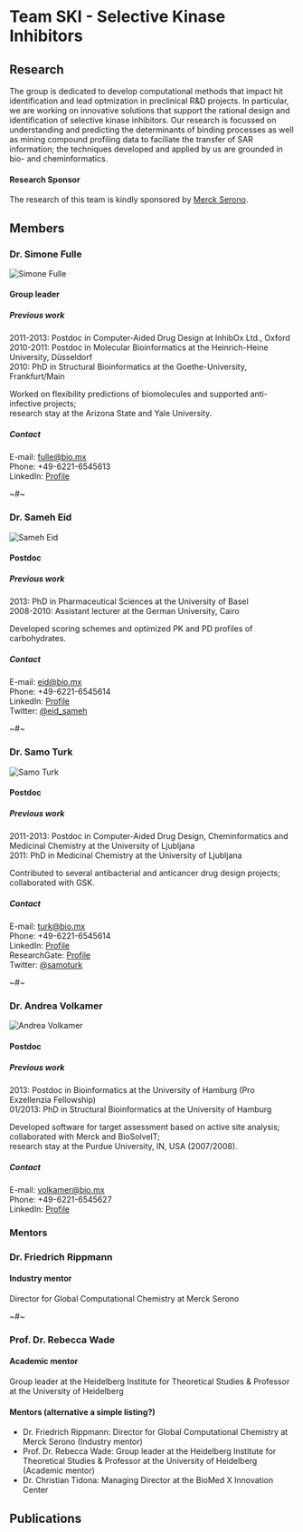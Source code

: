 # Team SKI - Selective Kinase Inhibitors
## Research
The group is dedicated to develop computational methods that impact hit identification and lead optmization in preclinical R&D projects. In particular, we are working on innovative solutions that support the rational design and identification of selective kinase inhibitors. Our research is focussed on understanding and predicting the determinants of binding processes as well as mining compound profiling data to faciliate the transfer of SAR information; the techniques developed and applied by us are grounded in bio- and cheminformatics.
#### Research Sponsor
The research of this team is kindly sponsored by [Merck Serono](http://www.merckserono.com).
## Members
### Dr. Simone Fulle
![Simone Fulle](http://media.bio.mx/teams/ski/fulle.jpg)
#### Group leader
##### Previous work
2011-2013: Postdoc in Computer-Aided Drug Design at InhibOx Ltd., Oxford  
2010-2011: Postdoc in Molecular Bioinformatics at the Heinrich-Heine University, Düsseldorf  
2010: PhD in Structural Bioinformatics at the Goethe-University, Frankfurt/Main  

Worked on flexibility predictions of biomolecules and supported anti-infective projects;   
research stay at the Arizona State and Yale University.

##### Contact
E-mail: <fulle@bio.mx>  
Phone: +49-6221-6545613  
LinkedIn: [Profile](http://www.linkedin.com/profile/view?id=79137219)  

~#~

### Dr. Sameh Eid
![Sameh Eid](http://media.bio.mx/teams/ski/eid.jpg)
#### Postdoc
##### Previous work
2013: PhD in Pharmaceutical Sciences at the University of Basel  
2008-2010: Assistant lecturer at the German University, Cairo  

Developed scoring schemes and optimized PK and PD profiles of carbohydrates.  
##### Contact
E-mail: <eid@bio.mx>  
Phone: +49-6221-6545614  
LinkedIn: [Profile](http://www.linkedin.com/profile/view?id=64778620)  
Twitter: [@eid_sameh](https://twitter.com/eid_sameh)

~#~

### Dr. Samo Turk
![Samo Turk](http://media.bio.mx/teams/ski/turk.jpg)
#### Postdoc
##### Previous work
2011-2013: Postdoc in Computer-Aided Drug Design, Cheminformatics and Medicinal Chemistry at the University of Ljubljana  
2011: PhD in Medicinal Chemistry at the University of Ljubljana 

Contributed to several antibacterial and anticancer drug design projects; collaborated with GSK.  
##### Contact
E-mail: <turk@bio.mx>  
Phone: +49-6221-6545614  
LinkedIn: [Profile](http://www.linkedin.com/profile/view?id=168433777)  
ResearchGate: [Profile](https://www.researchgate.net/profile/Samo_Turk/)  
Twitter: [@samoturk](https://twitter.com/samoturk)  

~#~

### Dr. Andrea Volkamer
![Andrea Volkamer](http://media.bio.mx/teams/ski/volkamer.jpg)
#### Postdoc
##### Previous work
2013: Postdoc in Bioinformatics at the University of Hamburg (Pro Exzellenzia Fellowship)  
01/2013: PhD in Structural Bioinformatics at the University of Hamburg

Developed software for target assessment based on active site analysis; collaborated with Merck and BioSolveIT;  
research stay at the Purdue University, IN, USA (2007/2008).  
##### Contact
E-mail: <volkamer@bio.mx>  
Phone: +49-6221-6545627  
LinkedIn: [Profile](http://www.linkedin.com/profile/view?id=237732863)  

### Mentors
### Dr. Friedrich Rippmann
#### Industry mentor
Director for Global Computational Chemistry at Merck Serono

~#~

### Prof. Dr. Rebecca Wade
#### Academic mentor
Group leader at the Heidelberg Institute for Theoretical Studies & 
Professor at the University of Heidelberg


#### Mentors (alternative a simple listing?)
- Dr. Friedrich Rippmann: Director for Global Computational Chemistry at Merck Serono (Industry mentor)
- Prof. Dr. Rebecca Wade: Group leader at the Heidelberg Institute for Theoretical Studies & 
Professor at the University of Heidelberg (Academic mentor)
- Dr. Christian Tidona: Managing Director at the BioMed X Innovation Center

## Publications

